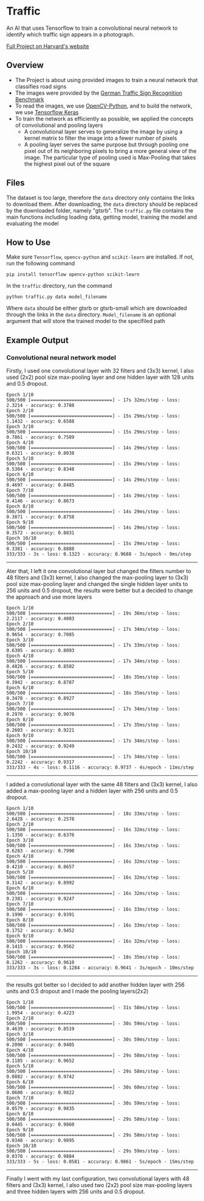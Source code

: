 # Traffic

An AI that uses Tensorflow to train a convolutional neural network to identify which traffic sign appears in a photograph.

[Full Project on Harvard's website](https://cs50.harvard.edu/ai/2020/projects/5/traffic)

## Overview
* The Project is about using provided images to train a neural network that classifies road signs
* The images were provided by the [German Traffic Sign Recognition Benchmark](https://benchmark.ini.rub.de/?section=gtsrb&subsection=news)
* To read the images, we use [OpenCV-Python](https://opencv-python-tutroals.readthedocs.io/en/latest/py_tutorials/py_tutorials.html), and to build the network, we use [Tensorflow Keras](https://www.tensorflow.org/guide/keras/sequential_model)
* To train the network as efficiently as possible, we applied the concepts of convolutional and pooling layers
    * A convolutional layer serves to generalize the image by using a kernel matrix to filter the image into a fewer number of pixels
    * A pooling layer serves the same purpose but through pooling one pixel out of its neighboring pixels to bring a more general view of the image. The particular type of pooling used is Max-Pooling that takes the highest pixel out of the square

## Files

The dataset is too large, therefore the `data` directory only contains the links to download them. After downloading, the `data` directory should be replaced by the downloaded folder, namely "gtsrb". The `traffic.py` file contains the main functions including loading data, getting model, training the model and evaluating the model

## How to Use

Make sure `Tensorflow`, `opencv-python` and `scikit-learn` are installed. If not, run the following command

`pip install tensorflow opencv-python scikit-learn`

In the `traffic` directory, run the command

`python traffic.py data model_filename`

Where `data` should be either gtsrb or gtsrb-small which are downloaded through the links in the `data` directory. `Model_filename` is an optional argument that will store the trained model to the specifiled path

## Example Output
### Convolutional neural network model

Firstly, I used one convolutional layer with 32 filters and (3x3) kernel, I also used (2x2) pool size max-pooling layer and one hidden layer with 128 units and 0.5 dropout. 

```
Epoch 1/10
500/500 [==============================] - 17s 32ms/step - loss: 2.3214 - accuracy: 0.3788 
Epoch 2/10
500/500 [==============================] - 15s 29ms/step - loss: 1.1432 - accuracy: 0.6588
Epoch 3/10
500/500 [==============================] - 15s 29ms/step - loss: 0.7861 - accuracy: 0.7589
Epoch 4/10
500/500 [==============================] - 14s 29ms/step - loss: 0.6321 - accuracy: 0.8038
Epoch 5/10
500/500 [==============================] - 15s 29ms/step - loss: 0.5304 - accuracy: 0.8348
Epoch 6/10
500/500 [==============================] - 14s 29ms/step - loss: 0.4697 - accuracy: 0.8485
Epoch 7/10
500/500 [==============================] - 14s 29ms/step - loss: 0.4146 - accuracy: 0.8673
Epoch 8/10
500/500 [==============================] - 14s 29ms/step - loss: 0.3871 - accuracy: 0.8758
Epoch 9/10
500/500 [==============================] - 14s 29ms/step - loss: 0.3572 - accuracy: 0.8831
Epoch 10/10
500/500 [==============================] - 15s 29ms/step - loss: 0.3381 - accuracy: 0.8888
333/333 - 3s - loss: 0.1323 - accuracy: 0.9688 - 3s/epoch - 9ms/step
```
***
Ater that, I left it one convolutional layer but changed the filters number to 48 filters and (3x3) kernel, I also changed the max-pooling layer to (3x3) pool size max-pooling layer and changed the single hidden layer units to 256 units and 0.5 dropout, the results were better but a decided to change the approach and use more layers

```
Epoch 1/10
500/500 [==============================] - 19s 36ms/step - loss: 2.2117 - accuracy: 0.4003
Epoch 2/10
500/500 [==============================] - 17s 34ms/step - loss: 0.9654 - accuracy: 0.7085
Epoch 3/10
500/500 [==============================] - 17s 33ms/step - loss: 0.6305 - accuracy: 0.8093
Epoch 4/10
500/500 [==============================] - 17s 34ms/step - loss: 0.4826 - accuracy: 0.8502
Epoch 5/10
500/500 [==============================] - 18s 35ms/step - loss: 0.3942 - accuracy: 0.8787
Epoch 6/10
500/500 [==============================] - 18s 35ms/step - loss: 0.3478 - accuracy: 0.8927
Epoch 7/10
500/500 [==============================] - 17s 34ms/step - loss: 0.2970 - accuracy: 0.9070
Epoch 8/10
500/500 [==============================] - 17s 35ms/step - loss: 0.2603 - accuracy: 0.9221
Epoch 9/10
500/500 [==============================] - 17s 34ms/step - loss: 0.2432 - accuracy: 0.9249
Epoch 10/10
500/500 [==============================] - 17s 34ms/step - loss: 0.2242 - accuracy: 0.9317
333/333 - 4s - loss: 0.1116 - accuracy: 0.9737 - 4s/epoch - 11ms/step
```
***
I added a convolutional layer with the same 48 filters and (3x3) kernel, I also added a max-pooling layer and a hidden layer with 256 units and 0.5 dropout.

```
Epoch 1/10
500/500 [==============================] - 18s 33ms/step - loss: 2.6428 - accuracy: 0.2578
Epoch 2/10
500/500 [==============================] - 16s 32ms/step - loss: 1.1350 - accuracy: 0.6376
Epoch 3/10
500/500 [==============================] - 16s 33ms/step - loss: 0.6283 - accuracy: 0.7990
Epoch 4/10
500/500 [==============================] - 16s 32ms/step - loss: 0.4210 - accuracy: 0.8657
Epoch 5/10
500/500 [==============================] - 16s 32ms/step - loss: 0.3142 - accuracy: 0.8992
Epoch 6/10
500/500 [==============================] - 16s 32ms/step - loss: 0.2381 - accuracy: 0.9247
Epoch 7/10
500/500 [==============================] - 16s 33ms/step - loss: 0.1990 - accuracy: 0.9391
Epoch 8/10
500/500 [==============================] - 16s 33ms/step - loss: 0.1752 - accuracy: 0.9452
Epoch 9/10
500/500 [==============================] - 16s 32ms/step - loss: 0.1415 - accuracy: 0.9562
Epoch 10/10
500/500 [==============================] - 18s 35ms/step - loss: 0.1262 - accuracy: 0.9610
333/333 - 3s - loss: 0.1284 - accuracy: 0.9641 - 3s/epoch - 10ms/step
```
***
the results got better so I decided to add another hidden layer with 256 units and 0.5 dropout and I made the pooling layers(2x2)
```
Epoch 1/10
500/500 [==============================] - 31s 58ms/step - loss: 1.9954 - accuracy: 0.4223
Epoch 2/10
500/500 [==============================] - 30s 59ms/step - loss: 0.4639 - accuracy: 0.8519
Epoch 3/10
500/500 [==============================] - 30s 59ms/step - loss: 0.2090 - accuracy: 0.9405
Epoch 4/10
500/500 [==============================] - 29s 58ms/step - loss: 0.1185 - accuracy: 0.9652
Epoch 5/10
500/500 [==============================] - 29s 58ms/step - loss: 0.0882 - accuracy: 0.9742
Epoch 6/10
500/500 [==============================] - 30s 60ms/step - loss: 0.0600 - accuracy: 0.9822
Epoch 7/10
500/500 [==============================] - 30s 59ms/step - loss: 0.0579 - accuracy: 0.9835
Epoch 8/10
500/500 [==============================] - 29s 58ms/step - loss: 0.0445 - accuracy: 0.9860
Epoch 9/10
500/500 [==============================] - 29s 58ms/step - loss: 0.0348 - accuracy: 0.9895
Epoch 10/10
500/500 [==============================] - 29s 59ms/step - loss: 0.0378 - accuracy: 0.9884
333/333 - 5s - loss: 0.0581 - accuracy: 0.9861 - 5s/epoch - 15ms/step
```
***
Finally I went with my last configuration, two convolutional layers with 48 filters and (3x3) kernel, I also used two (2x2) pool size max-pooling layers and three hidden layers with 256 units and 0.5 dropout.

#### 


